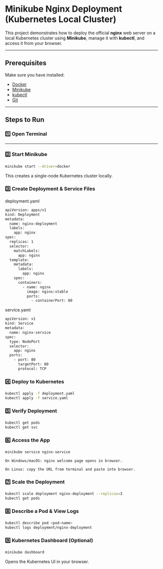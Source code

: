 # Minikube Nginx Deployment (Kubernetes Local Cluster)

This project demonstrates how to deploy the official **nginx** web server on a local Kubernetes cluster using **Minikube**, manage it with **kubectl**, and access it from your browser.

---

## **Prerequisites**
Make sure you have installed:
- [Docker](https://docs.docker.com/get-docker/)
- [Minikube](https://minikube.sigs.k8s.io/docs/start/)
- [kubectl](https://kubernetes.io/docs/tasks/tools/)
- [Git](https://git-scm.com/)

---

## **Steps to Run**

### 1️⃣ Open Terminal 
---
### 2️⃣ Start Minikube
```bash
minikube start --driver=docker
```
This creates a single-node Kubernetes cluster locally.
### 3️⃣ Create Deployment & Service Files

deployment.yaml
```bash
apiVersion: apps/v1
kind: Deployment
metadata:
  name: nginx-deployment
  labels:
    app: nginx
spec:
  replicas: 1
  selector:
    matchLabels:
      app: nginx
  template:
    metadata:
      labels:
        app: nginx
    spec:
      containers:
        - name: nginx
          image: nginx:stable
          ports:
            - containerPort: 80
```
service.yaml
```bash
apiVersion: v1
kind: Service
metadata:
  name: nginx-service
spec:
  type: NodePort
  selector:
    app: nginx
  ports:
    - port: 80
      targetPort: 80
      protocol: TCP
```
### 4️⃣ Deploy to Kubernetes
```bash
kubectl apply -f deployment.yaml
kubectl apply -f service.yaml
```
### 5️⃣ Verify Deployment
```bash
kubectl get pods
kubectl get svc
```
### 6️⃣ Access the App
```bash
minikube service nginx-service
```
    On Windows/macOS: nginx welcome page opens in browser.

    On Linux: copy the URL from terminal and paste into browser.

### 7️⃣ Scale the Deployment
```bash
kubectl scale deployment nginx-deployment --replicas=3
kubectl get pods
```
### 8️⃣ Describe a Pod & View Logs
```bash
kubectl describe pod <pod-name>
kubectl logs deployment/nginx-deployment
```
### 9️⃣ Kubernetes Dashboard (Optional)
```bash
minikube dashboard
```
Opens the Kubernetes UI in your browser.

